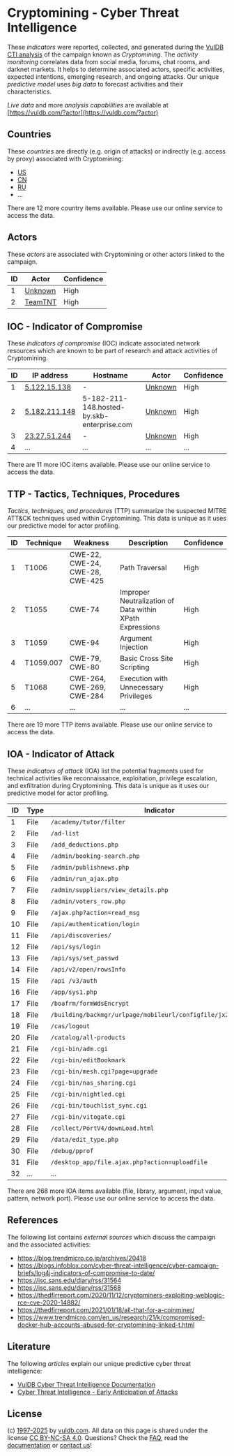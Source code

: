 # Cryptomining - Cyber Threat Intelligence

These _indicators_ were reported, collected, and generated during the [VulDB CTI analysis](https://vuldb.com/?kb.cti) of the campaign known as _Cryptomining_. The _activity monitoring_ correlates data from social media, forums, chat rooms, and darknet markets. It helps to determine associated actors, specific activities, expected intentions, emerging research, and ongoing attacks. Our unique _predictive model_ uses _big data_ to forecast activities and their characteristics.

_Live data_ and more _analysis capabilities_ are available at [https://vuldb.com/?actor](https://vuldb.com/?actor)

## Countries

These _countries_ are directly (e.g. origin of attacks) or indirectly (e.g. access by proxy) associated with Cryptomining:

* [US](https://vuldb.com/?country.us)
* [CN](https://vuldb.com/?country.cn)
* [RU](https://vuldb.com/?country.ru)
* ...

There are 12 more country items available. Please use our online service to access the data.

## Actors

These _actors_ are associated with Cryptomining or other actors linked to the campaign.

ID | Actor | Confidence
-- | ----- | ----------
1 | [Unknown](https://vuldb.com/?actor.unknown) | High
2 | [TeamTNT](https://vuldb.com/?actor.teamtnt) | High

## IOC - Indicator of Compromise

These _indicators of compromise_ (IOC) indicate associated network resources which are known to be part of research and attack activities of Cryptomining.

ID | IP address | Hostname | Actor | Confidence
-- | ---------- | -------- | ----- | ----------
1 | [5.122.15.138](https://vuldb.com/?ip.5.122.15.138) | - | [Unknown](https://vuldb.com/?actor.unknown) | High
2 | [5.182.211.148](https://vuldb.com/?ip.5.182.211.148) | 5-182-211-148.hosted-by.skb-enterprise.com | [Unknown](https://vuldb.com/?actor.unknown) | High
3 | [23.27.51.244](https://vuldb.com/?ip.23.27.51.244) | - | [Unknown](https://vuldb.com/?actor.unknown) | High
4 | ... | ... | ... | ...

There are 11 more IOC items available. Please use our online service to access the data.

## TTP - Tactics, Techniques, Procedures

_Tactics, techniques, and procedures_ (TTP) summarize the suspected MITRE ATT&CK techniques used within Cryptomining. This data is unique as it uses our predictive model for actor profiling.

ID | Technique | Weakness | Description | Confidence
-- | --------- | -------- | ----------- | ----------
1 | T1006 | CWE-22, CWE-24, CWE-28, CWE-425 | Path Traversal | High
2 | T1055 | CWE-74 | Improper Neutralization of Data within XPath Expressions | High
3 | T1059 | CWE-94 | Argument Injection | High
4 | T1059.007 | CWE-79, CWE-80 | Basic Cross Site Scripting | High
5 | T1068 | CWE-264, CWE-269, CWE-284 | Execution with Unnecessary Privileges | High
6 | ... | ... | ... | ...

There are 19 more TTP items available. Please use our online service to access the data.

## IOA - Indicator of Attack

These _indicators of attack_ (IOA) list the potential fragments used for technical activities like reconnaissance, exploitation, privilege escalation, and exfiltration during Cryptomining. This data is unique as it uses our predictive model for actor profiling.

ID | Type | Indicator | Confidence
-- | ---- | --------- | ----------
1 | File | `/academy/tutor/filter` | High
2 | File | `/ad-list` | Medium
3 | File | `/add_deductions.php` | High
4 | File | `/admin/booking-search.php` | High
5 | File | `/admin/publishnews.php` | High
6 | File | `/admin/run_ajax.php` | High
7 | File | `/admin/suppliers/view_details.php` | High
8 | File | `/admin/voters_row.php` | High
9 | File | `/ajax.php?action=read_msg` | High
10 | File | `/api/authentication/login` | High
11 | File | `/api/discoveries/` | High
12 | File | `/api/sys/login` | High
13 | File | `/api/sys/set_passwd` | High
14 | File | `/api/v2/open/rowsInfo` | High
15 | File | `/api /v3/auth` | High
16 | File | `/app/sys1.php` | High
17 | File | `/boafrm/formWdsEncrypt` | High
18 | File | `/building/backmgr/urlpage/mobileurl/configfile/jx2_config.ini` | High
19 | File | `/cas/logout` | Medium
20 | File | `/catalog/all-products` | High
21 | File | `/cgi-bin/adm.cgi` | High
22 | File | `/cgi-bin/editBookmark` | High
23 | File | `/cgi-bin/mesh.cgi?page=upgrade` | High
24 | File | `/cgi-bin/nas_sharing.cgi` | High
25 | File | `/cgi-bin/nightled.cgi` | High
26 | File | `/cgi-bin/touchlist_sync.cgi` | High
27 | File | `/cgi-bin/vitogate.cgi` | High
28 | File | `/collect/PortV4/downLoad.html` | High
29 | File | `/data/edit_type.php` | High
30 | File | `/debug/pprof` | Medium
31 | File | `/desktop_app/file.ajax.php?action=uploadfile` | High
32 | ... | ... | ...

There are 268 more IOA items available (file, library, argument, input value, pattern, network port). Please use our online service to access the data.

## References

The following list contains _external sources_ which discuss the campaign and the associated activities:

* https://blog.trendmicro.co.jp/archives/20418
* https://blogs.infoblox.com/cyber-threat-intelligence/cyber-campaign-briefs/log4j-indicators-of-compromise-to-date/
* https://isc.sans.edu/diary/rss/31564
* https://isc.sans.edu/diary/rss/31568
* https://thedfirreport.com/2020/11/12/cryptominers-exploiting-weblogic-rce-cve-2020-14882/
* https://thedfirreport.com/2021/01/18/all-that-for-a-coinminer/
* https://www.trendmicro.com/en_us/research/21/k/compromised-docker-hub-accounts-abused-for-cryptomining-linked-t.html

## Literature

The following _articles_ explain our unique predictive cyber threat intelligence:

* [VulDB Cyber Threat Intelligence Documentation](https://vuldb.com/?kb.cti)
* [Cyber Threat Intelligence - Early Anticipation of Attacks](https://www.scip.ch/en/?labs.20201022)

## License

(c) [1997-2025](https://vuldb.com/?kb.changelog) by [vuldb.com](https://vuldb.com/?kb.about). All data on this page is shared under the license [CC BY-NC-SA 4.0](https://creativecommons.org/licenses/by-nc-sa/4.0/). Questions? Check the [FAQ](https://vuldb.com/?kb.faq), read the [documentation](https://vuldb.com/?kb) or [contact us](https://vuldb.com/?contact)!
